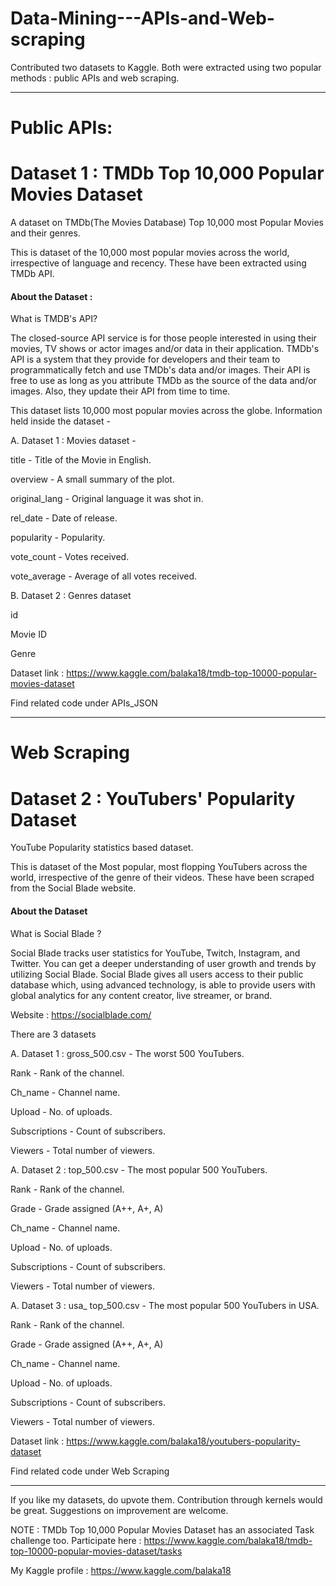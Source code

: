 # Data-Mining---APIs-and-Web-scraping
Contributed two datasets to Kaggle. Both were extracted using two popular methods : public APIs and web scraping.
___________________________________________________________________________________________________________________________________________

# Public APIs:
# Dataset 1 : TMDb Top 10,000 Popular Movies Dataset

A dataset on TMDb(The Movies Database) Top 10,000 most Popular Movies and their genres. 

This is dataset of the 10,000 most popular movies across the world, irrespective of language and recency. These have been extracted using TMDb API.
#### About the Dataset :
What is TMDB's API?

The closed-source API service is for those people interested in using their movies, TV shows or actor images and/or data in their application. TMDb's API is a system that they provide for developers and their team to programmatically fetch and use TMDb's data and/or images.
Their API is free to use as long as you attribute TMDb as the source of the data and/or images. Also, they update their API from time to time.

This dataset lists 10,000 most popular movies across the globe.
Information held inside the dataset -

A. Dataset 1 : Movies dataset -

title - Title of the Movie in English.

overview - A small summary of the plot.

original_lang - Original language it was shot in.

rel_date - Date of release.

popularity - Popularity.

vote_count - Votes received.

vote_average - Average of all votes received.

B. Dataset 2 : Genres dataset

id

Movie ID

Genre

Dataset link : https://www.kaggle.com/balaka18/tmdb-top-10000-popular-movies-dataset

Find related code under APIs_JSON

_______________________________________________________________________________________________________________________________________

# Web Scraping
# Dataset 2 : YouTubers' Popularity Dataset

YouTube Popularity statistics based dataset.

This is dataset of the Most popular, most flopping YouTubers across the world, irrespective of the genre of their videos. These have been scraped from the Social Blade website.

#### About the Dataset
What is Social Blade ?

Social Blade tracks user statistics for YouTube, Twitch, Instagram, and Twitter. You can get a deeper understanding of user growth and trends by utilizing Social Blade. Social Blade gives all users access to their public database which, using advanced technology, is able to provide users with global analytics for any content creator, live streamer, or brand.

Website : https://socialblade.com/

There are 3 datasets

A. Dataset 1 : gross_500.csv - The worst 500 YouTubers.

Rank - Rank of the channel.

Ch_name - Channel name.

Upload - No. of uploads.

Subscriptions - Count of subscribers.

Viewers - Total number of viewers.

A. Dataset 2 : top_500.csv - The most popular 500 YouTubers.

Rank - Rank of the channel.

Grade - Grade assigned (A++, A+, A)

Ch_name - Channel name.

Upload - No. of uploads.

Subscriptions - Count of subscribers.

Viewers - Total number of viewers.

A. Dataset 3 : usa_ top_500.csv - The most popular 500 YouTubers in USA.

Rank - Rank of the channel.

Grade - Grade assigned (A++, A+, A)

Ch_name - Channel name.

Upload - No. of uploads.

Subscriptions - Count of subscribers.

Viewers - Total number of viewers.

Dataset link : https://www.kaggle.com/balaka18/youtubers-popularity-dataset

Find related code under Web Scraping

_______________________________________________________________________________________________________________________________________

If you like my datasets, do upvote them. Contribution through kernels would be great. Suggestions on improvement are welcome.

NOTE : TMDb Top 10,000 Popular Movies Dataset has an associated Task challenge too. Participate here : https://www.kaggle.com/balaka18/tmdb-top-10000-popular-movies-dataset/tasks

My Kaggle profile : https://www.kaggle.com/balaka18

